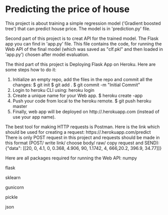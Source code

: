 # Predicting the price of house

This project is about training a simple regression model ('Gradient boosted tree') that can predict house price. The model is in 'prediction.py' file.

Second part of this project is to creat API for the trained model. The Flask app you can find in 'app.py' file.
This file contains the code, for running the Web API of the final model (which was saved as "clf.pkl" and then loaded in 'app.py') chosen after model evaluation.


The third part of this project is Deploying Flask App on Heroku.
Here are some steps how to do it:
1. Initialize an empty repo, add the files in the repo and commit all the changes:
    $ git init 
    $ git add .
    $ git commit -m "Initial Commit"
2. Login to heroku CLI using: heroku login
3. Create a unique name for your Web app.
    $ heroku create <app name>-app
4. Push your code from local to the heroku remote.
    $ git push heroku master
5. Finally, web app will be deployed on http://<app name>.herokuapp.com (instead of <app name> use your app name).

The best tool for making HTTP requests is Postman. Here is the link which should be used for creating a request:
https://<app name>.herokuapp.com/predict
There is only POST request in this project and requests should be made in this format (POST/ write link/ choose body/ raw/ copy request and SEND):
{"data": [[20, 0, 4.1, 0, 0.368, 4.906, 90, 1.1742, 4, 666,20.2, 396.9, 34.77]]}

Here are all packages required for running the Web API:
numpy

flask

sklearn

gunicorn

pickle

json

